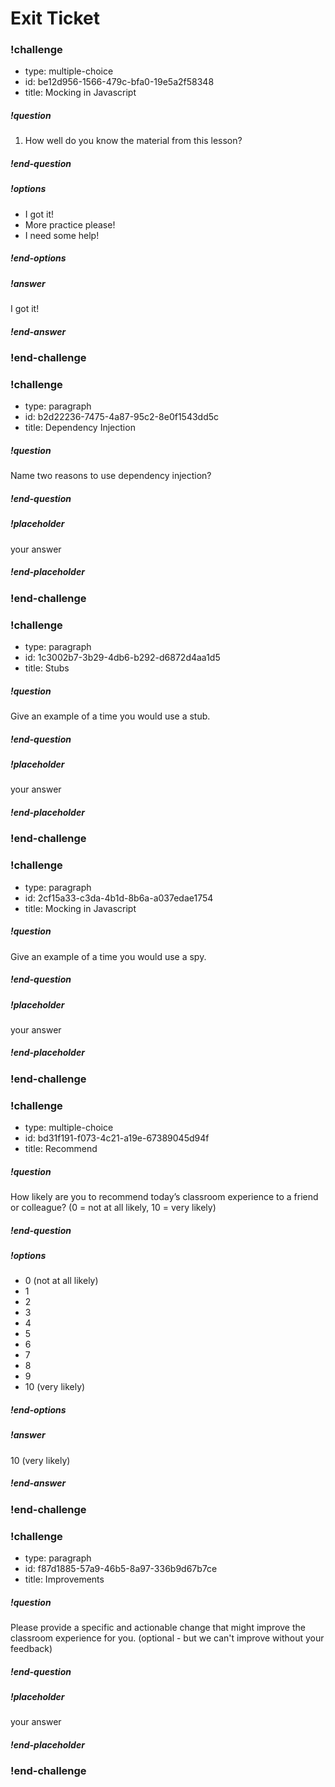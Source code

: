 # Exit Ticket

<!--BEGIN CHALLENGE-->

### !challenge

* type: multiple-choice
* id: be12d956-1566-479c-bfa0-19e5a2f58348
* title: Mocking in Javascript

##### !question

1. How well do you know the material from this lesson?

##### !end-question

##### !options

* I got it!
* More practice please!
* I need some help!

##### !end-options

##### !answer

 I got it!

##### !end-answer

### !end-challenge

<!-- BEGIN Dependency Injection -->

### !challenge

* type: paragraph
* id: b2d22236-7475-4a87-95c2-8e0f1543dd5c
* title: Dependency Injection

##### !question

Name two reasons to use dependency injection?

##### !end-question

##### !placeholder

your answer

##### !end-placeholder

### !end-challenge

<!-- BEGIN Stubs -->

### !challenge

* type: paragraph
* id: 1c3002b7-3b29-4db6-b292-d6872d4aa1d5
* title: Stubs

##### !question

Give an example of a time you would use a stub.

##### !end-question

##### !placeholder

your answer

##### !end-placeholder

### !end-challenge

<!-- BEGIN Spies -->

### !challenge

* type: paragraph
* id: 2cf15a33-c3da-4b1d-8b6a-a037edae1754
* title: Mocking in Javascript

##### !question

Give an example of a time you would use a spy.

##### !end-question

##### !placeholder

your answer

##### !end-placeholder

### !end-challenge

<!-- BEGIN Recommendation -->

### !challenge

* type: multiple-choice
* id: bd31f191-f073-4c21-a19e-67389045d94f
* title: Recommend

##### !question

How likely are you to recommend today’s classroom experience to a friend or colleague? (0 = not at all likely, 10 = very likely)
##### !end-question

##### !options

* 0 (not at all likely)
* 1
* 2
* 3
* 4
* 5
* 6
* 7
* 8
* 9
* 10 (very likely)

##### !end-options

##### !answer

10 (very likely)

##### !end-answer

### !end-challenge

<!-- BEGIN Feedback -->

### !challenge

* type: paragraph
* id: f87d1885-57a9-46b5-8a97-336b9d67b7ce
* title: Improvements

##### !question

Please provide a specific and actionable change that might improve the classroom experience for you. (optional - but we can't improve without your feedback)

##### !end-question

##### !placeholder

your answer

##### !end-placeholder

### !end-challenge